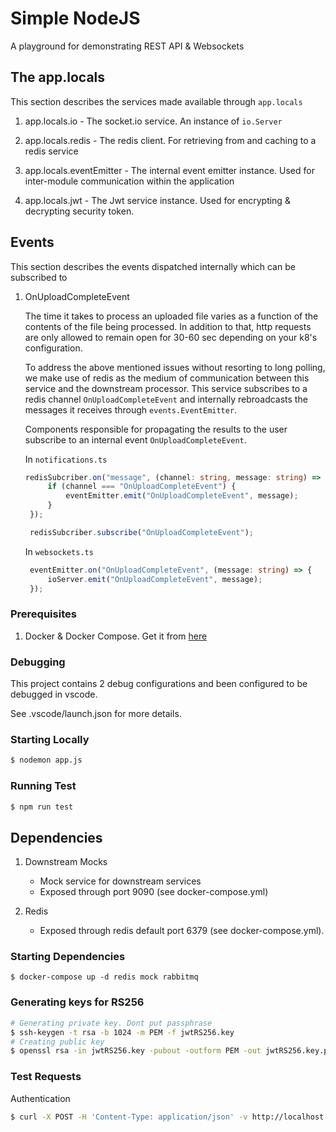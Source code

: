 # Simple NodeJS 
A playground for demonstrating REST API & Websockets

## The app.locals
This section describes the services made available through ```app.locals```

1. app.locals.io - The socket.io service. An instance of ```io.Server```

2. app.locals.redis - The redis client. For retrieving from and caching to a redis service

3. app.locals.eventEmitter - The internal event emitter instance. Used for inter-module communication
   within the application

4. app.locals.jwt - The Jwt service instance. Used for encrypting & decrypting security token.

## Events
This section describes the events dispatched internally which can be subscribed to

1. OnUploadCompleteEvent
   
   The time it takes to process an uploaded file varies as a function of the contents of the file being processed. In addition to that, http requests are only allowed to remain open for 30-60 sec depending on your k8's configuration.

   To address the above mentioned issues without resorting to long polling, we make use of redis as the medium of communication between this service and the downstream processor. This service subscribes to a redis channel ```OnUploadCompleteEvent``` and internally rebroadcasts the messages it receives through ```events.EventEmitter```.

   Components responsible for propagating the results to the user subscribe to an internal event ```OnUploadCompleteEvent```. 

   In ```notifications.ts```

   ```typescript
   redisSubcriber.on("message", (channel: string, message: string) => {
        if (channel === "OnUploadCompleteEvent") {
            eventEmitter.emit("OnUploadCompleteEvent", message);
        }
    });

    redisSubcriber.subscribe("OnUploadCompleteEvent");
   ```

   In ```websockets.ts```

   ```typescript
    eventEmitter.on("OnUploadCompleteEvent", (message: string) => {
        ioServer.emit("OnUploadCompleteEvent", message);
    });
   ```

### Prerequisites
1. Docker & Docker Compose. Get it from <a href="https://docs.docker.com">here</a>

### Debugging
This project contains 2 debug configurations and been configured to be debugged in vscode. 

See .vscode/launch.json for more details.

### Starting Locally

```bash
$ nodemon app.js
```

### Running Test
```bash
$ npm run test
```

## Dependencies
1. Downstream Mocks

    * Mock service for downstream services  
    * Exposed through port 9090 (see docker-compose.yml)

2. Redis

    * Exposed through redis default port 6379 (see docker-compose.yml).

### Starting Dependencies
```
$ docker-compose up -d redis mock rabbitmq
```

### Generating keys for RS256
```bash
# Generating private key. Dont put passphrase
$ ssh-keygen -t rsa -b 1024 -m PEM -f jwtRS256.key
# Creating public key
$ openssl rsa -in jwtRS256.key -pubout -outform PEM -out jwtRS256.key.pub
```

### Test Requests
Authentication
```bash
$ curl -X POST -H 'Content-Type: application/json' -v http://localhost:8080/api/v1/login -d '{"username": "aaa", "password": "test"}'
```

